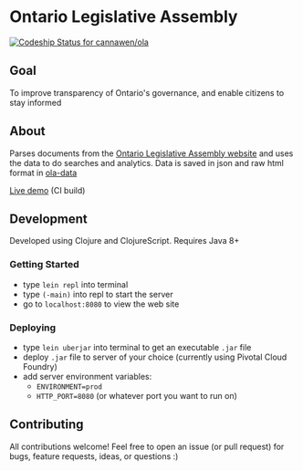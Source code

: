 # Ontario Legislative Assembly
[ ![Codeship Status for cannawen/ola](https://app.codeship.com/projects/c14fd800-3cb5-0136-409c-3ac0f0073134/status?branch=master)](https://app.codeship.com/projects/290578)

## Goal
To improve transparency of Ontario's governance, and enable citizens to stay informed

## About
Parses documents from the [Ontario Legislative Assembly website](http://www.ontla.on.ca/pas/house-proceedings/house-documents.xhtml?locale=en) and uses the data to do searches and analytics. Data is saved in json and raw html format in [ola-data](https://github.com/cannawen/ola-data)

[Live demo](https://ola-hansard.cfapps.io) (CI build)

## Development
Developed using Clojure and ClojureScript. Requires Java 8+

### Getting Started
- type `lein repl` into terminal
- type `(-main)` into repl to start the server
- go to `localhost:8080` to view the web site

### Deploying
- type `lein uberjar` into terminal to get an executable `.jar` file
- deploy `.jar` file to server of your choice (currently using Pivotal Cloud Foundry)
- add server environment variables:
  - `ENVIRONMENT=prod`
  - `HTTP_PORT=8080` (or whatever port you want to run on)

## Contributing
All contributions welcome! Feel free to open an issue (or pull request) for bugs, feature requests, ideas, or questions :)
